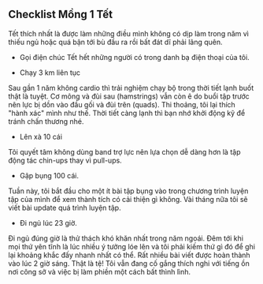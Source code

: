 ## Checklist Mồng 1 Tết

Tết thích nhất là được làm những điều mình không có dịp làm trong năm vì thiếu ngủ hoặc quá bận tới bù đầu ra rồi bất đát dĩ phải lãng quên.

- Gọi điện chúc Tết hết những người có trong danh bạ điện thoại của tôi.

- Chạy 3 km liên tục

Sau gần 1 năm không cardio thì trải nghiệm chạy bộ trong thời tiết lạnh buốt thật là tuyệt. Cơ mông và đùi sau (hamstrings) vẫn còn ê do buổi tập trước nên lực bị dồn vào đầu gối và đùi trên (quads). Thi thoảng, tôi lại thích "hành xác" mình như thế. Thời tiết càng lạnh thì bạn nhớ khởi động kỹ để tránh chấn thương nhé.

- Lên xà 10 cái 

Tôi quyết tâm không dùng band trợ lực nên lựa chọn dễ dàng hơn là tập động tác chin-ups thay vì pull-ups.

- Gập bụng 100 cái.

Tuần này, tôi bắt đầu cho một ít bài tập bụng vào trong chương trình luyện tập của mình để xem thành tích có cải thiện gì không. Vài tháng nữa tôi sẽ viết bài update quá trình luyện tập.

- Đi ngủ lúc 23 giờ. 

Đi ngủ đúng giờ là thử thách khó khăn nhất trong năm ngoái. Đêm tới khi mọi thứ yên tĩnh là lúc nhiều ý tưởng lóe lên và tôi phải kiếm thứ gì đó để ghi lại khoảng khắc đấy nhanh nhất có thể. Rất nhiều bài viết được hoàn thành vào lúc 2 giờ sáng. Thật là tệ! Tôi vẫn đang cố gắng thích nghi với tiếng ồn nơi công sở và việc bị làm phiền một cách bất thình lình.
